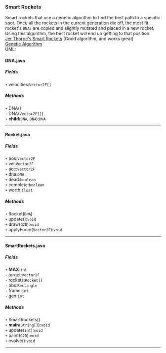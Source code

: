 ### Smart Rockets
Smart rockets that use a genetic algorithm to find the best path to a specific spot. Once all the rockets in the current generation die off, the most fit rocket's `DNAs` are copied and slightly mutated and placed in a new rocket. Using this algorithm, the best rocket will end up getting to that position.  
[Jer Thorpe's Smart Rockets](http://www.blprnt.com/smartrockets) (Good algorithm, and works great)  
[Genetic Algorithm](https://en.wikipedia.org/wiki/Genetic_algorithm)  
UML:
#### DNA.java
##### Fields
`+` velocities:`Vector2F[]`  
##### Methods
`+` DNA()  
`-` DNA(`Vector2F[]`)  
`+` **child**(`DNA`, `DNA`):`DNA`
***
#### Rocket.java
##### Fields
`+` pos:`Vector2F`  
`+` vel:`Vector2F`  
`-` acc:`Vector2F`  
`+` dna:`DNA`  
`+` dead:`boolean`  
`+` complete:`boolean`  
`+` worth:`float`  
##### Methods
`+` Rocket(`DNA`)  
`+` update():`void`  
`+` draw(`G2D`):`void`  
`+` applyForce(`Vector2F`):`void`
***
#### SmartRockets.java
##### Fields
`+` **MAX**:`int`  
`-` target:`Vector2F`  
`-` rockets:`Rocket[]`  
`-` obs:`Rectangle`  
`-` frame:`int`  
`-` gen:`int`  
##### Methods
`+` SmartRockets()  
`+` **main**(`String[]`):`void`  
`+` update(`int`):`void`  
`+` paint(`G2D`):`void`  
`+` evolve():`void`
***